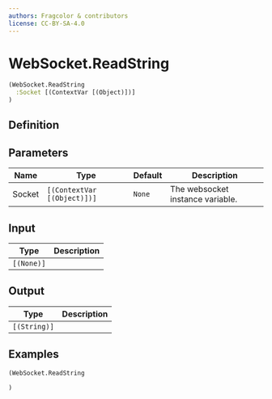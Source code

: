 ```yaml
---
authors: Fragcolor & contributors
license: CC-BY-SA-4.0
---
```



# WebSocket.ReadString

```clojure
(WebSocket.ReadString
  :Socket [(ContextVar [(Object)])]
)
```


## Definition




## Parameters

| Name | Type | Default | Description |
|------|------|---------|-------------|
| Socket | `[(ContextVar [(Object)])]` | `None` | The websocket instance variable. |


## Input

| Type | Description |
|------|-------------|
| `[(None)]` |  |


## Output

| Type | Description |
|------|-------------|
| `[(String)]` |  |


## Examples

```clojure
(WebSocket.ReadString

)
```
